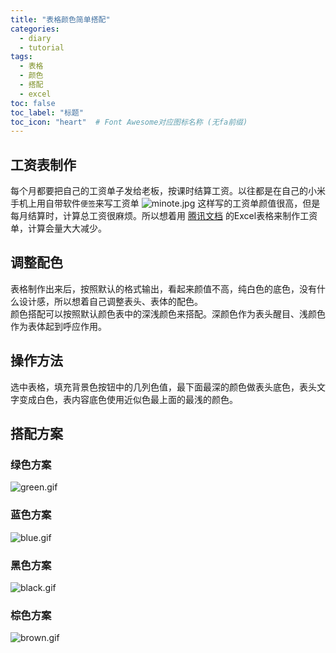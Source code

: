 ```yaml
---
title: "表格颜色简单搭配"
categories:
  - diary
  - tutorial
tags:
  - 表格
  - 颜色
  - 搭配
  - excel
toc: false
toc_label: "标题"
toc_icon: "heart"  # Font Awesome对应图标名称 (无fa前缀)	
---
```

## 工资表制作
每个月都要把自己的工资单子发给老板，按课时结算工资。以往都是在自己的小米手机上用自带软件`便签`来写工资单 ![minote.jpg](https://i.loli.net/2019/10/07/SmOrY9PqhtMzNiT.jpg) 这样写的工资单颜值很高，但是每月结算时，计算总工资很麻烦。所以想着用 [腾讯文档](https://docs.qq.com/desktop) 的Excel表格来制作工资单，计算会量大大减少。

## 调整配色
表格制作出来后，按照默认的格式输出，看起来颜值不高，纯白色的底色，没有什么设计感，所以想着自己调整表头、表体的配色。    
颜色搭配可以按照默认颜色表中的深浅颜色来搭配。深颜色作为表头醒目、浅颜色作为表体起到呼应作用。

## 操作方法
选中表格，填充背景色按钮中的几列色值，最下面最深的颜色做表头底色，表头文字变成白色，表内容底色使用近似色最上面的最浅的颜色。

## 搭配方案
### 绿色方案
![green.gif](https://i.loli.net/2019/10/07/raCnNtQpXcTMBYm.gif)

### 蓝色方案
![blue.gif](https://i.loli.net/2019/10/07/JKShj3O9sBoZYfF.gif)

### 黑色方案
![black.gif](https://i.loli.net/2019/10/07/E2dJ4Dos1NaHGlx.gif)

### 棕色方案
![brown.gif](https://i.loli.net/2019/10/07/CXZkzWKv45hpDGb.gif)

